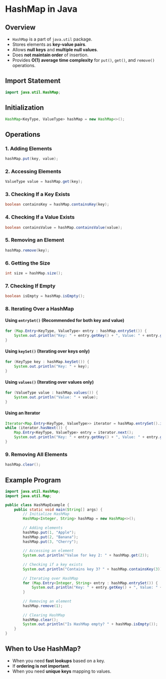 # HashMap in Java

## Overview

- `HashMap` is a part of `java.util` package.
- Stores elements as **key-value pairs**.
- Allows **null keys** and **multiple null values**.
- Does **not maintain order** of insertion.
- Provides **O(1) average time complexity** for `put()`, `get()`, and `remove()` operations.

## Import Statement

```java
import java.util.HashMap;
```

## Initialization

```java
HashMap<KeyType, ValueType> hashMap = new HashMap<>();
```

## Operations

### 1. Adding Elements

```java
hashMap.put(key, value);
```

### 2. Accessing Elements

```java
ValueType value = hashMap.get(key);
```

### 3. Checking If a Key Exists

```java
boolean containsKey = hashMap.containsKey(key);
```

### 4. Checking If a Value Exists

```java
boolean containsValue = hashMap.containsValue(value);
```

### 5. Removing an Element

```java
hashMap.remove(key);
```

### 6. Getting the Size

```java
int size = hashMap.size();
```

### 7. Checking If Empty

```java
boolean isEmpty = hashMap.isEmpty();
```

### 8. Iterating Over a HashMap

#### Using `entrySet()` (Recommended for both key and value)

```java
for (Map.Entry<KeyType, ValueType> entry : hashMap.entrySet()) {
    System.out.println("Key: " + entry.getKey() + ", Value: " + entry.getValue());
}
```

#### Using `keySet()` (Iterating over keys only)

```java
for (KeyType key : hashMap.keySet()) {
    System.out.println("Key: " + key);
}
```

#### Using `values()` (Iterating over values only)

```java
for (ValueType value : hashMap.values()) {
    System.out.println("Value: " + value);
}
```

#### Using an Iterator

```java
Iterator<Map.Entry<KeyType, ValueType>> iterator = hashMap.entrySet().iterator();
while (iterator.hasNext()) {
    Map.Entry<KeyType, ValueType> entry = iterator.next();
    System.out.println("Key: " + entry.getKey() + ", Value: " + entry.getValue());
}
```

### 9. Removing All Elements

```java
hashMap.clear();
```

## Example Program

```java
import java.util.HashMap;
import java.util.Map;

public class HashMapExample {
    public static void main(String[] args) {
        // Initialize HashMap
        HashMap<Integer, String> hashMap = new HashMap<>();
      
        // Adding elements
        hashMap.put(1, "Apple");
        hashMap.put(2, "Banana");
        hashMap.put(3, "Cherry");
      
        // Accessing an element
        System.out.println("Value for key 2: " + hashMap.get(2));
      
        // Checking if a key exists
        System.out.println("Contains key 3? " + hashMap.containsKey(3));
      
        // Iterating over HashMap
        for (Map.Entry<Integer, String> entry : hashMap.entrySet()) {
            System.out.println("Key: " + entry.getKey() + ", Value: " + entry.getValue());
        }
      
        // Removing an element
        hashMap.remove(1);
      
        // Clearing HashMap
        hashMap.clear();
        System.out.println("Is HashMap empty? " + hashMap.isEmpty());
    }
}
```

## When to Use HashMap?

- When you need **fast lookups** based on a key.
- If **ordering is not important**.
- When you need **unique keys** mapping to values.

